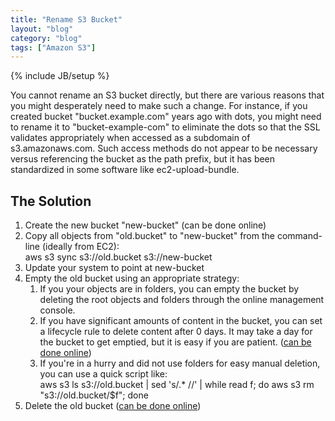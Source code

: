 ```yaml
---
title: "Rename S3 Bucket"
layout: "blog"
category: "blog"
tags: ["Amazon S3"]
---
```

{% include JB/setup %}
<div id="node-339" class="node node-blog node-promoted">
  <div class="content clearfix">
    <div class="field field-name-body field-type-text-with-summary field-label-hidden"><div class="field-items"><div class="field-item even"><p>You cannot rename an S3 bucket directly, but there are various reasons that you might desperately need to make such a change. For instance, if you created bucket "bucket.example.com" years ago with dots, you might need to rename it to "bucket-example-com" to eliminate the dots so that the SSL validates appropriately when accessed as a subdomain of s3.amazonaws.com. Such access methods do not appear to be necessary versus referencing the bucket as the path prefix, but it has been standardized in some software like ec2-upload-bundle.</p>
<!--break-->
<h2>
	The Solution</h2>
<ol><li>
		Create the new bucket "new-bucket" (can be done online)</li>
	<li>
		Copy all objects from "old.bucket" to "new-bucket" from the command-line (ideally from EC2):<br />
		aws s3 sync s3://old.bucket s3://new-bucket</li>
	<li>
		Update your system to point at new-bucket</li>
	<li>
		Empty the old bucket using an appropriate strategy:
		<ol><li>
				If you your objects are in folders, you can empty the bucket by deleting the root objects and folders through the online management console.</li>
			<li>
				If you have significant amounts of content in the bucket, you can set a lifecycle rule to delete content after 0 days. It may take a day for the bucket to get emptied, but it is easy if you are patient. (<a href="http://docs.aws.amazon.com/AmazonS3/latest/dev/manage-lifecycle-using-console.html">can be done online</a>)</li>
			<li>
				If you're in a hurry and did not use folders for easy manual deletion, you can use a quick script like:<br />
				aws s3 ls s3://old.bucket | sed 's/.* //' | while read f; do aws s3 rm "s3://old.bucket/$f"; done</li>
		</ol></li>
	<li>
		Delete the old bucket (<a href="http://docs.aws.amazon.com/AmazonS3/latest/UG/DeletingaBucket.html">can be done online</a>)</li>
</ol></div></div></div>  </div>
</div>
